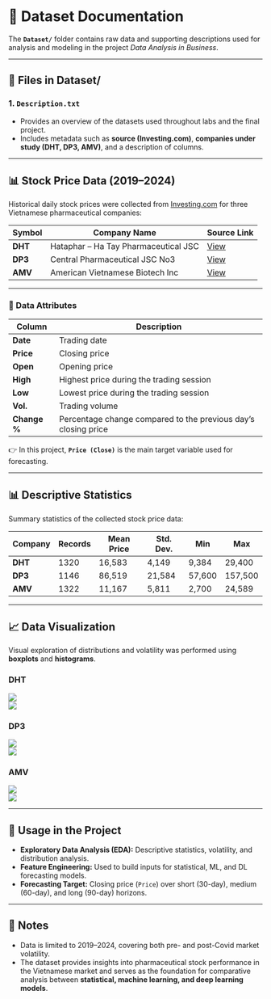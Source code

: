 # 📂 Dataset Documentation

The **`Dataset/`** folder contains raw data and supporting descriptions used for analysis and modeling in the project *Data Analysis in Business*.  

---

## 📑 Files in Dataset/

### 1. `Description.txt`
- Provides an overview of the datasets used throughout labs and the final project.  
- Includes metadata such as **source (Investing.com)**, **companies under study (DHT, DP3, AMV)**, and a description of columns.

---

## 📊 Stock Price Data (2019–2024)

Historical daily stock prices were collected from [Investing.com](https://www.investing.com) for three Vietnamese pharmaceutical companies:

| Symbol | Company Name                         | Source Link |
|--------|--------------------------------------|-------------|
| **DHT** | Hataphar – Ha Tay Pharmaceutical JSC | [View](https://www.investing.com/equities/hataphar) |
| **DP3** | Central Pharmaceutical JSC No3       | [View](https://www.investing.com/equities/central-pharmaceutical-jsc-no3) |
| **AMV** | American Vietnamese Biotech Inc      | [View](https://www.investing.com/equities/amvibiotech) |

---

### 📌 Data Attributes

| Column       | Description |
|--------------|-------------|
| **Date**     | Trading date |
| **Price**    | Closing price |
| **Open**     | Opening price |
| **High**     | Highest price during the trading session |
| **Low**      | Lowest price during the trading session |
| **Vol.**     | Trading volume |
| **Change %** | Percentage change compared to the previous day’s closing price |

👉 In this project, **`Price (Close)`** is the main target variable used for forecasting.  

---

## 📊 Descriptive Statistics

Summary statistics of the collected stock price data:

| Company | Records | Mean Price | Std. Dev. | Min | Max |
|---------|---------|------------|-----------|-----|-----|
| **DHT** | 1320    | 16,583     | 4,149     | 9,384 | 29,400 |
| **DP3** | 1146    | 86,519     | 21,584    | 57,600 | 157,500 |
| **AMV** | 1322    | 11,167     | 5,811     | 2,700 | 24,589 |

---

## 📈 Data Visualization

Visual exploration of distributions and volatility was performed using **boxplots** and **histograms**.

### DHT
![](../Latex_Report/bibliography/Figure/DHTboxplot.png)  
![](../Latex_Report/bibliography/Figure/DHThist.png)

### DP3
![](../Latex_Report/bibliography/Figure/DP3boxplot.png)  
![](../Latex_Report/bibliography/Figure/DP3hist.png)

### AMV
![](../Latex_Report/bibliography/Figure/AMVboxplot.png)  
![](../Latex_Report/bibliography/Figure/AMVhist.png)

---

## 🧭 Usage in the Project

- **Exploratory Data Analysis (EDA):** Descriptive statistics, volatility, and distribution analysis.  
- **Feature Engineering:** Used to build inputs for statistical, ML, and DL forecasting models.  
- **Forecasting Target:** Closing price (`Price`) over short (30-day), medium (60-day), and long (90-day) horizons.  

---

## 🔗 Notes
- Data is limited to 2019–2024, covering both pre- and post-Covid market volatility.  
- The dataset provides insights into pharmaceutical stock performance in the Vietnamese market and serves as the foundation for comparative analysis between **statistical, machine learning, and deep learning models**.
